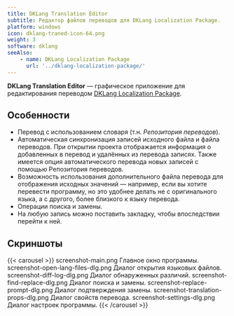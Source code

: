 ```yaml
---
title: DKLang Translation Editor
subtitle: Редактор файлов переводов для DKLang Localization Package.
platform: windows
icon: dklang-traned-icon-64.png
weight: 3
software: dklang
seeAlso:
    - name: DKLang Localization Package
      url: '../dklang-localization-package/'
---
```


**DKLang Translation Editor** — графическое приложение для редактирования переводом [DKLang Localization Package](/software/dklang-localization-package).

## Особенности

* Перевод с использованием словаря (т.н. *Репозитория переводов*).
* Автоматическая синхронизация записей исходного файла и файла переводов. При открытии проекта отображается информация о добавленных в перевод и удалённых из перевода записях. Также имеется опция автоматического перевода новых записей с помощью Репозитория переводов.
* Возможность использования дополнительного файла перевода для отображения исходных значений — например, если вы хотите перевести программу, но это удобнее делать не с оригинального языка, а с другого, более близкого к языку перевода.
* Операции поиска и замены.
* На любую запись можно поставить закладку, чтобы впоследствии перейти к ней.

## Скриншоты

{{< carousel >}}
    screenshot-main.png                  Главное окно программы.
    screenshot-open-lang-files-dlg.png   Диалог открытия языковых файлов.
    screenshot-diff-log-dlg.png          Диалог обнаруженных различий.
    screenshot-find-replace-dlg.png      Диалог поиска и замены.
    screenshot-replace-prompt-dlg.png    Диалог подтверждения замены.
    screenshot-translation-props-dlg.png Диалог свойств перевода.
    screenshot-settings-dlg.png          Диалог настроек программы.
{{< /carousel >}}
